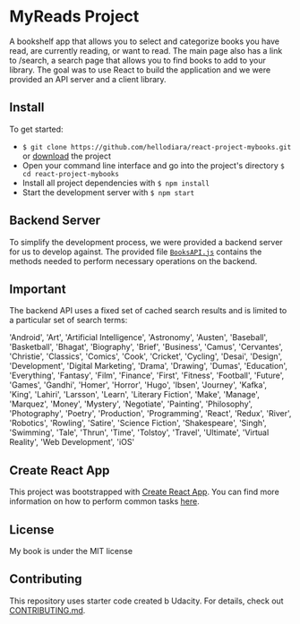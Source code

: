 # MyReads Project

A bookshelf app that allows you to select and categorize books you have read, are currently reading, or want to read. The main page also has a link to /search, a search page that allows you to find books to add to your library.
The goal was to use React to build the application and we were provided an API server and a client library.

## Install

To get started:
* `$ git clone https://github.com/hellodiara/react-project-mybooks.git` or [download](https://github.com/hellodiara/react-project-mybooks/archive/master.zip) the project
* Open your command line interface and go into the project's directory `$ cd react-project-mybooks`
* Install all project dependencies with `$ npm install`
* Start the development server with `$ npm start`

## Backend Server

To simplify the development process, we were provided a backend server for us to develop against. The provided file [`BooksAPI.js`](src/BooksAPI.js) contains the methods needed to perform necessary operations on the backend.


## Important
The backend API uses a fixed set of cached search results and is limited to a particular set of search terms: 

'Android', 'Art', 'Artificial Intelligence', 'Astronomy', 'Austen', 'Baseball', 'Basketball', 'Bhagat', 'Biography', 'Brief', 'Business', 'Camus', 'Cervantes', 'Christie', 'Classics', 'Comics', 'Cook', 'Cricket', 'Cycling', 'Desai', 'Design', 'Development', 'Digital Marketing', 'Drama', 'Drawing', 'Dumas', 'Education', 'Everything', 'Fantasy', 'Film', 'Finance', 'First', 'Fitness', 'Football', 'Future', 'Games', 'Gandhi', 'Homer', 'Horror', 'Hugo', 'Ibsen', 'Journey', 'Kafka', 'King', 'Lahiri', 'Larsson', 'Learn', 'Literary Fiction', 'Make', 'Manage', 'Marquez', 'Money', 'Mystery', 'Negotiate', 'Painting', 'Philosophy', 'Photography', 'Poetry', 'Production', 'Programming', 'React', 'Redux', 'River', 'Robotics', 'Rowling', 'Satire', 'Science Fiction', 'Shakespeare', 'Singh', 'Swimming', 'Tale', 'Thrun', 'Time', 'Tolstoy', 'Travel', 'Ultimate', 'Virtual Reality', 'Web Development', 'iOS'


## Create React App

This project was bootstrapped with [Create React App](https://github.com/facebookincubator/create-react-app). You can find more information on how to perform common tasks [here](https://github.com/facebookincubator/create-react-app/blob/master/packages/react-scripts/template/README.md).

## License

My book is under the MIT license

## Contributing

This repository uses starter code created b Udacity.
For details, check out [CONTRIBUTING.md](CONTRIBUTING.md).
